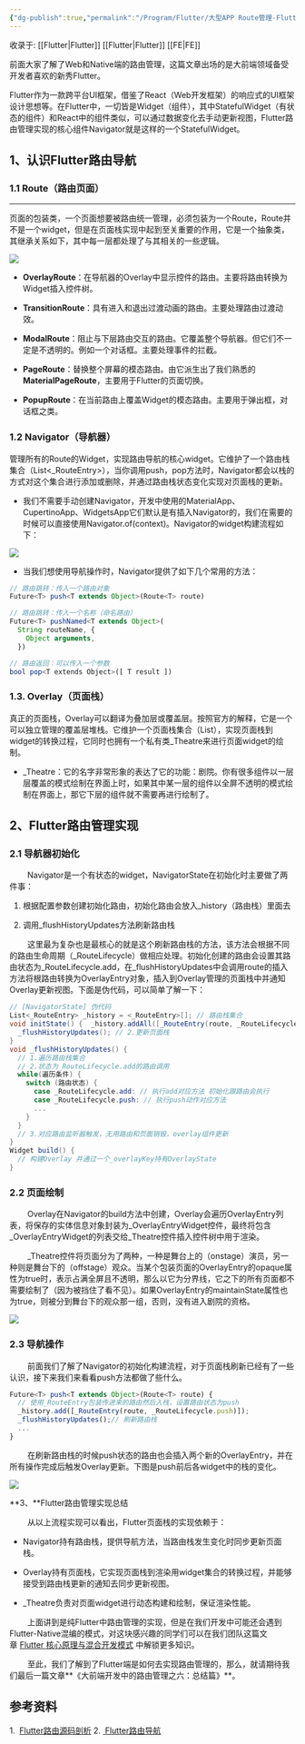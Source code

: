 ```yaml
---
{"dg-publish":true,"permalink":"/Program/Flutter/大型APP Route管理-Flutter/","dgPassFrontmatter":true}
---
```



收录于: [[Flutter\|Flutter]]   [[Flutter\|Flutter]]   [[FE\|FE]]

前面大家了解了Web和Native端的路由管理，这篇文章出场的是大前端领域备受开发者喜欢的新秀Flutter。  

Flutter作为一款跨平台UI框架，借鉴了React（Web开发框架）的响应式的UI框架设计思想等。在Flutter中，一切皆是Widget（组件），其中StatefulWidget（有状态的组件）和React中的组件类似，可以通过数据变化去手动更新视图，Flutter路由管理实现的核心组件Navigator就是这样的一个StatefulWidget。

## 1、认识Flutter路由导航

### 1.1 Route（路由页面）
---------------

页面的包装类，一个页面想要被路由统一管理，必须包装为一个Route，Route并不是一个widget，但是在页面栈实现中起到至关重要的作用，它是一个抽象类，其继承关系如下，其中每一层都处理了与其相关的一些逻辑。

![](/img/user/attchements/media/640-14.png)

*   **OverlayRoute**：在导航器的Overlay中显示控件的路由。主要将路由转换为Widget插入控件树。
    
*   **TransitionRoute**：具有进入和退出过渡动画的路由。主要处理路由过渡动效。
    
*   **ModalRoute**：阻止与下层路由交互的路由。它覆盖整个导航器。但它们不一定是不透明的。例如一个对话框。主要处理事件的拦截。
    
*   **PageRoute**：替换整个屏幕的模态路由。由它派生出了我们熟悉的**MaterialPageRoute**，主要用于Flutter的页面切换。
    
*   **PopupRoute**：在当前路由上覆盖Widget的模态路由。主要用于弹出框，对话框之类。
    

### 1.2 Navigator（导航器）

管理所有的Route的Widget，实现路由导航的核心widget。它维护了一个路由栈集合（List<\_RouteEntry>），当你调用push，pop方法时，Navigator都会以栈的方式对这个集合进行添加或删除，并通过路由栈状态变化实现对页面栈的更新。

*   我们不需要手动创建Navigator，开发中使用的MaterialApp、CupertinoApp、WidgetsApp它们默认是有插入Navigator的，我们在需要的时候可以直接使用Navigator.of(context)。Navigator的widget构建流程如下： 
    

![](/img/user/attchements/media/640-14.png)

*   当我们想使用导航操作时，Navigator提供了如下几个常用的方法：
    

```typescript
// 路由跳转：传入一个路由对象
Future<T> push<T extends Object>(Route<T> route)

// 路由跳转：传入一个名称（命名路由）
Future<T> pushNamed<T extends Object>(
  String routeName, {
    Object arguments,
  })

// 路由返回：可以传入一个参数
bool pop<T extends Object>([ T result ])
```

 ### 1.3. Overlay（页面栈）

真正的页面栈，Overlay可以翻译为叠加层或覆盖层。按照官方的解释，它是一个可以独立管理的覆盖层堆栈。它维护一个页面栈集合（List<OverlayEntry>），实现页面栈到widget的转换过程，它同时也拥有一个私有类\_Theatre来进行页面widget的绘制。

*   \_Theatre：它的名字非常形象的表达了它的功能：剧院。你有很多组件以一层层覆盖的模式绘制在界面上时，如果其中某一层的组件以全屏不透明的模式绘制在界面上，那它下层的组件就不需要再进行绘制了。
    

## 2、Flutter路由管理实现

### 2.1 导航器初始化

        Navigator是一个有状态的widget，NavigatorState在初始化时主要做了两件事：

1.  根据配置参数创建初始化路由，初始化路由会放入\_history（路由栈）里面去
    
2.  调用\_flushHistoryUpdates方法刷新路由栈
    

        这里最为复杂也是最核心的就是这个刷新路由栈的方法，该方法会根据不同的路由生命周期（\_RouteLifecycle）做相应处理。初始化创建的路由会设置其路由状态为\_RouteLifecycle.add，在\_flushHistoryUpdates中会调用route的插入方法将根路由转换为OverlayEntry对象，插入到Overlay管理的页面栈中并通知Overlay更新视图。下面是伪代码，可以简单了解一下：

```cs
// [NavigatorState] 伪代码
List<_RouteEntry> _history = <_RouteEntry>[]; // 路由栈集合
void initState() {  _history.addAll([_RouteEntry(route, _RouteLifecycle.add)]);// 1.依据初始化构建参数创建初始化路由_RouteEntry,放入_history集合
  _flushHistoryUpdates(); // 2.更新页面栈
}
void _flushHistoryUpdates() {
  // 1.遍历路由栈集合
  // 2.状态为_RouteLifecycle.add的路由调用
  while(遍历条件) {
    switch (路由状态) {
      case _RouteLifecycle.add: // 执行add对应方法 初始化跟路由会执行
      case _RouteLifecycle.push: // 执行push动作对应方法
      ...
    }
  }
  // 3.对应路由监听器触发，无用路由和页面销毁，overlay组件更新
}
Widget build() {
  // 构建Overlay 并通过一个_overlayKey持有OverlayState
}
```

### 2.2 页面绘制

        Overlay在Navigator的build方法中创建，Overlay会遍历OverlayEntry列表，将保存的实体信息对象封装为\_OverlayEntryWidget控件，最终将包含\_OverlayEntryWidget的列表交给\_Theatre控件插入控件树中用于渲染。

        \_Theatre控件将页面分为了两种，一种是舞台上的（onstage）演员，另一种则是舞台下的（offstage）观众。当某个包装页面的OverlayEntry的opaque属性为true时，表示占满全屏且不透明，那么以它为分界线，它之下的所有页面都不需要绘制了（因为被挡住了看不见）。如果OverlayEntry的maintainState属性也为true，则被分到舞台下的观众那一组，否则，没有进入剧院的资格。

![](/img/user/attchements/media/640-1.jpg)

### 2.3 导航操作

        前面我们了解了Navigator的初始化构建流程，对于页面栈刷新已经有了一些认识，接下来我们来看看push方法都做了些什么。

```typescript
Future<T> push<T extends Object>(Route<T> route) {
  // 使用_RouteEntry包装传进来的路由然后入栈，设置路由状态为push
  _history.add([_RouteEntry(route, _RouteLifecycle.push)]);
  _flushHistoryUpdates();// 刷新路由栈
  ...
}
```

        在刷新路由栈的时候push状态的路由也会插入两个新的OverlayEntry，并在所有操作完成后触发Overlay更新。下图是push前后各widget中的栈的变化。

![](/img/user/attchements/media/640-14.png)

**3、**Flutter路由管理实现总结

        从以上流程实现可以看出，Flutter页面栈的实现依赖于：

*   Navigator持有路由栈，提供导航方法，当路由栈发生变化时同步更新页面栈。
    
*   Overlay持有页面栈，它实现页面栈到渲染用widget集合的转换过程，并能够接受到路由栈更新的通知去同步更新视图。
    
*   \_Theatre负责对页面widget进行动态构建和绘制，保证渲染性能。
    

  

        上面讲到是纯Flutter中路由管理的实现，但是在我们开发中可能还会遇到Flutter-Native混编的模式，对这块感兴趣的同学们可以在我们团队这篇文章 [Flutter 核心原理与混合开发模式](http://mp.weixin.qq.com/s?__biz=MzI1NjEwMTM4OA==&mid=2651233359&idx=1&sn=801697fcda8ba5ac17510ff86b034f65&chksm=f1d9e12cc6ae683a1245aa2d2762493774ff9a76c92392e1064c9372f1ff16396ef8b4d2d6ed&scene=21#wechat_redirect) 中解锁更多知识。

  


  

        至此，我们了解到了Flutter端是如何去实现路由管理的，那么，就请期待我们最后一篇文章**《大前端开发中的路由管理之六：总结篇》**。

## 参考资料

1.  [Flutter路由源码剖析]( https://zhuanlan.zhihu.com/p/208788731)
2. [ Flutter路由导航](https://zhuanlan.zhihu.com/p/144820879)



  